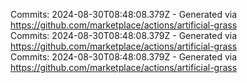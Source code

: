 Commits: 2024-08-30T08:48:08.379Z - Generated via https://github.com/marketplace/actions/artificial-grass
<br>
Commits: 2024-08-30T08:48:08.379Z - Generated via https://github.com/marketplace/actions/artificial-grass
<br>
Commits: 2024-08-30T08:48:08.379Z - Generated via https://github.com/marketplace/actions/artificial-grass
<br>

